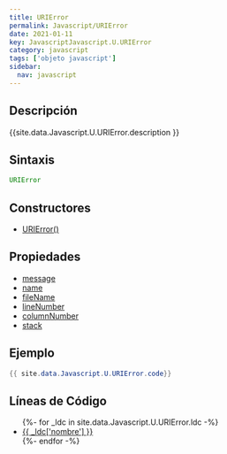 ```yaml
---
title: URIError
permalink: Javascript/URIError
date: 2021-01-11
key: JavascriptJavascript.U.URIError
category: javascript
tags: ['objeto javascript']
sidebar: 
  nav: javascript
---
```


## Descripción
{{site.data.Javascript.U.URIError.description }}

## Sintaxis
~~~javascript
URIError
~~~

## Constructores
* [URIError()](/Javascript/URIError/URIError/)

## Propiedades
* [message](/Javascript/URIError/message)
* [name](/Javascript/URIError/name)
* [fileName](/Javascript/URIError/fileName)
* [lineNumber](/Javascript/URIError/lineNumber)
* [columnNumber](/Javascript/URIError/columnNumber)
* [stack](/Javascript/URIError/stack)

## Ejemplo
~~~java
{{ site.data.Javascript.U.URIError.code}}
~~~

## Líneas de Código
<ul>
{%- for _ldc in site.data.Javascript.U.URIError.ldc -%}
   <li>
       <a href="{{_ldc['url'] }}">{{ _ldc['nombre'] }}</a>
   </li>
{%- endfor -%}
</ul>
